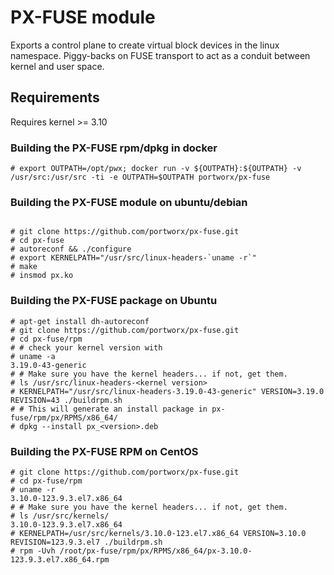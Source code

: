 # PX-FUSE module
Exports a control plane to create virtual block devices in the linux namespace. Piggy-backs on FUSE transport to act as a conduit between kernel and user space. 

## Requirements
Requires kernel >= 3.10

### Building the PX-FUSE rpm/dpkg in docker

```
# export OUTPATH=/opt/pwx; docker run -v ${OUTPATH}:${OUTPATH} -v /usr/src:/usr/src -ti -e OUTPATH=$OUTPATH portworx/px-fuse
```

### Building the PX-FUSE module on ubuntu/debian

```

# git clone https://github.com/portworx/px-fuse.git
# cd px-fuse
# autoreconf && ./configure
# export KERNELPATH="/usr/src/linux-headers-`uname -r`"
# make 
# insmod px.ko

```

### Building the PX-FUSE package on Ubuntu
```
# apt-get install dh-autoreconf
# git clone https://github.com/portworx/px-fuse.git
# cd px-fuse/rpm
# # check your kernel version with 
# uname -a
3.19.0-43-generic
# # Make sure you have the kernel headers... if not, get them.
# ls /usr/src/linux-headers-<kernel version>
# KERNELPATH="/usr/src/linux-headers-3.19.0-43-generic" VERSION=3.19.0 REVISION=43 ./buildrpm.sh
# # This will generate an install package in px-fuse/rpm/px/RPMS/x86_64/
# dpkg --install px_<version>.deb
```

### Building the PX-FUSE RPM on CentOS
```
# git clone https://github.com/portworx/px-fuse.git
# cd px-fuse/rpm
# uname -r
3.10.0-123.9.3.el7.x86_64
# # Make sure you have the kernel headers... if not, get them.
# ls /usr/src/kernels/
3.10.0-123.9.3.el7.x86_64
# KERNELPATH=/usr/src/kernels/3.10.0-123.el7.x86_64 VERSION=3.10.0 REVISION=123.9.3.el7 ./buildrpm.sh
# rpm -Uvh /root/px-fuse/rpm/px/RPMS/x86_64/px-3.10.0-123.9.3.el7.x86_64.rpm
```
